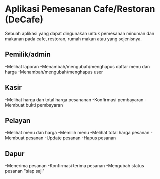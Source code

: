 # Aplikasi Pemesanan Cafe/Restoran (DeCafe)
Sebuah aplikasi yang dapat dingunakan untuk pemesanan minuman dan makanan pada cafe, restoran, rumah makan atau yang sejenisnya.


## Pemilik/admin
 -Melihat laporan
 -Menambah/mengubah/menghapus daftar menu dan harga
 -Menambah/mengubah/menghapus user
## Kasir
 -Melihat harga dan total harga pesananan
 -Konfirmasi pembayaran
 -Membuat bukti pembayaran
## Pelayan
 -Melihat menu dan harga
 -Memilih menu
 -Melihat total harga pesanan
 -Membuat pesanan
 -Update pesanan
 -Hapus pesanan
## Dapur
 -Menerima pesanan
 -Konfirmasi terima pesanan
 -Mengubah status pesanan "siap saji"
